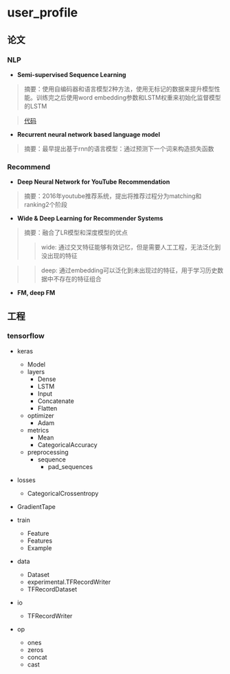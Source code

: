 # user_profile

## 论文
### NLP
- **Semi-supervised Sequence Learning**
> 摘要：使用自编码器和语言模型2种方法，使用无标记的数据来提升模型性能。训练完之后使用word embedding参数和LSTM权重来初始化监督模型的LSTM

> [代码](https://github.com/dongjun-Lee/transfer-learning-text-tf)

- **Recurrent neural network based language model**
> 摘要：最早提出基于rnn的语言模型：通过预测下一个词来构造损失函数

### Recommend
- **Deep Neural Network for YouTube Recommendation**
> 摘要：2016年youtube推荐系统，提出将推荐过程分为matching和ranking2个阶段

- **Wide & Deep Learning for Recommender Systems**
> 摘要：融合了LR模型和深度模型的优点
>> wide: 通过交叉特征能够有效记忆，但是需要人工工程，无法泛化到没出现的特征

>> deep: 通过embedding可以泛化到未出现过的特征，用于学习历史数据中不存在的特征组合

- **FM, deep FM**

## 工程
### tensorflow
- keras
    - Model
    - layers
        - Dense
        - LSTM
        - Input
        - Concatenate
        - Flatten
    - optimizer
        - Adam
    - metrics
        - Mean
        - CategoricalAccuracy
    - preprocessing
        - sequence
            - pad_sequences
    
        
        
- losses
    - CategoricalCrossentropy

- GradientTape

- train
    - Feature
    - Features
    - Example

- data
    - Dataset
    - experimental.TFRecordWriter
    - TFRecordDataset

- io
    - TFRecordWriter

- op
    - ones
    - zeros
    - concat
    - cast

